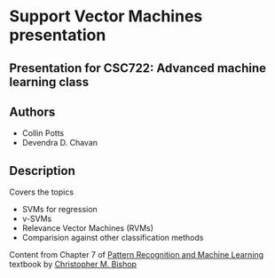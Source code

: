 Support Vector Machines presentation
================

Presentation for CSC722: Advanced machine learning class
----------

Authors
-----------

 * Collin Potts
 * Devendra D. Chavan

Description
----------
Covers the topics

 * SVMs for regression
 * v-SVMs
 * Relevance Vector Machines (RVMs)
 * Comparision against other classification methods

Content from Chapter 7 of [Pattern Recognition and Machine Learning][1] 
textbook by [Christopher M. Bishop][2]

 [1]: http://research.microsoft.com/en-us/um/people/cmbishop/prml/
 [2]: http://research.microsoft.com/en-us/um/people/cmbishop/index.htm
